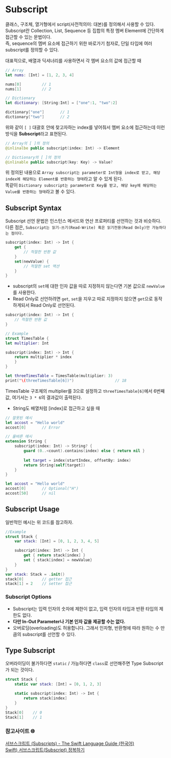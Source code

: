 # Subscript

클래스, 구조체, 열거형에서 script(사전적의미: 대본)를 정의해서 사용할 수 있다.   
Subscript란 Collection, List, Sequence 등 집합의 특정 멤버 Element에 간단하게 접근할 수 있는 문법이다.   
즉, sequence의 멤버 요소에 접근하기 위한 바로가기 첨자로, 단일 타입에 여러 subscript를 정의할 수 있다.   

대표적으로, 배열과 딕셔너리를 사용하면서 각 멤버 요소의 값에 접근할 때
```Swift
// Array
let nums: [Int] = [1, 2, 3, 4]

nums[0]         // 1
nums[1]         // 2

// Dictionary
let dictionary: [String:Int] = ["one":1, "two":2]

dictionary["one"]       // 1
dictionary["two"]       // 2
```
위와 같이 `[ ]` 대괄호 안에 찾고자하는 index를 넣어줘서 멤버 요소에 접근하는데
이런 방식을 **Subscript**라고 표현된다.

```Swift
// Array의 [ ]의 정의
@inlinalbe public subscript(index: Int) -> Element

// Dictionary의 [ ]의 정의
@inlinable public subscript(key: Key) -> Value?
```
위 정의된 내용으로 `Array subscript는 parameter로 Int형을 index로 받고, 해당 index에 해당하는 Element를 반환하는 형태`라고 알 수 있게 된다.   
똑같이 `Dictionary subscript는 parameter로 Key를 받고, 해당 key에 해당하는 Value를 반환하는 형태`라고 볼 수 있다.   

## Subscript Syntax
Subscript 선언 문법은 인스턴스 메서드와 연산 프로퍼티를 선언하는 것과 비슷하다.   
다른 점은, `Subscript는 읽기-쓰기(Read-Write) 혹은 읽기전용(Read Only)만 가능하다는 점이다.`
```Swift
subscript(index: Int) -> Int {
    get {
        // 적절한 반환 값
    }
    set(newValue) {
        // 적절한 set 액션
    }
}
```

- subscript의 `set`에 대한 인자 값을 따로 지정하지 않는다면 기본 값으로 `newValue`를 사용한다.   
- Read Only로 선언하려면 `get`, `set`을 지우고 따로 지정하지 않으면 `get`으로 동작하게되서 Read Only로 선언된다.   
```Swift
subscript(index: Int) -> Int {
    // 적절한 반환 값   
}

// Example    
struct TimesTable {
let multiplier: Int

subscript(index: Int) -> Int {
    return multiplier * index
    }
}

let threeTimesTable = TimesTable(multiplier: 3)
print("\(threeTimesTable[6])")                  // 18
```
TimesTable 구조체의 multiplier를 3으로 설정하고 `threeTimesTable[6]`에서 6번째 값, 여기서는 `3 * 6`의 결과값이 출력된다.

- String도 배열처럼 [index]로 접근하고 싶을 때
```Swift
// 잘못된 예시
let accost = "Hello world"
accost[0]       // Error

// 올바른 에시
extension String {
    subscript(index: Int) -> String? {
        guard (0..<count).contains(index) else { return nil }
        
        let target = index(startIndex, offsetBy: index)
        return String(self[target])
    }
}

let accost = "Hello world"
accost[0]       // Optional("H")
accost[50]      // nil
```

## Subscript Usage
일반적인 예시는 위 코드를 참고하자.
```Swift
//Example
struct Stack {
    var stack: [Int] = [0, 1, 2, 3, 4, 5]

    subscript(index: Int) -> Int {
        get { return stack[index] }
        set { stack[index] = newValue}
    }
}
var stack: Stack = .init()
stack[0]        // getter 접근
stack[1] = 2    // setter 접근
```

### Subscript Options
- Subscript는 입력 인자의 숫자에 제한이 없고, 입력 인자의 타입과 반환 타입의 제한도 없다.
- **다만 In-Out Parameter나 기본 인자 값을 제공할 수는 없다.**
- 오버로딩(overloading)도 허용합니다.
  그래서 인자형, 반환형에 따라 원하는 수 만큼의 subscript를 선언할 수 있다.

## Type Subscript
오버라이딩이 불가하다면 `static` / 가능하다면 `class`로 선언해주면 Type Subscript가 되는 것이다.
```Swift
struct Stack {
    static var stack: [Int] = [0, 1, 2, 3]

    static subscript(index: Int) -> Int {
        return stack[index]
    }
}
Stack[0]    // 0
Stack[1]    // 1
```


### 참고사이트 🌐
[서브스크립트 (Subscripts) - The Swift Language Guide (한국어)](https://jusung.gitbook.io/the-swift-language-guide/language-guide/12-subscripts)   
[Swift) 서브스크립트(Subscript) 정복하기](https://babbab2.tistory.com/123)